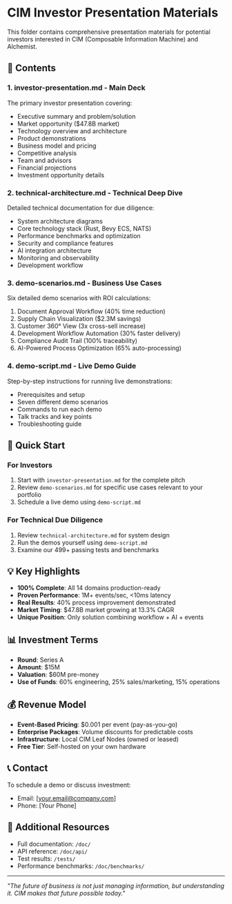# CIM Investor Presentation Materials

This folder contains comprehensive presentation materials for potential investors interested in CIM (Composable Information Machine) and Alchemist.

## 📁 Contents

### 1. **investor-presentation.md** - Main Deck
The primary investor presentation covering:
- Executive summary and problem/solution
- Market opportunity ($47.8B market)
- Technology overview and architecture
- Product demonstrations
- Business model and pricing
- Competitive analysis
- Team and advisors
- Financial projections
- Investment opportunity details

### 2. **technical-architecture.md** - Technical Deep Dive
Detailed technical documentation for due diligence:
- System architecture diagrams
- Core technology stack (Rust, Bevy ECS, NATS)
- Performance benchmarks and optimization
- Security and compliance features
- AI integration architecture
- Monitoring and observability
- Development workflow

### 3. **demo-scenarios.md** - Business Use Cases
Six detailed demo scenarios with ROI calculations:
1. Document Approval Workflow (40% time reduction)
2. Supply Chain Visualization ($2.3M savings)
3. Customer 360° View (3x cross-sell increase)
4. Development Workflow Automation (30% faster delivery)
5. Compliance Audit Trail (100% traceability)
6. AI-Powered Process Optimization (65% auto-processing)

### 4. **demo-script.md** - Live Demo Guide
Step-by-step instructions for running live demonstrations:
- Prerequisites and setup
- Seven different demo scenarios
- Commands to run each demo
- Talk tracks and key points
- Troubleshooting guide

## 🚀 Quick Start

### For Investors
1. Start with `investor-presentation.md` for the complete pitch
2. Review `demo-scenarios.md` for specific use cases relevant to your portfolio
3. Schedule a live demo using `demo-script.md`

### For Technical Due Diligence
1. Review `technical-architecture.md` for system design
2. Run the demos yourself using `demo-script.md`
3. Examine our 499+ passing tests and benchmarks

## 💡 Key Highlights

- **100% Complete**: All 14 domains production-ready
- **Proven Performance**: 1M+ events/sec, <10ms latency
- **Real Results**: 40% process improvement demonstrated
- **Market Timing**: $47.8B market growing at 13.3% CAGR
- **Unique Position**: Only solution combining workflow + AI + events

## 📊 Investment Terms

- **Round**: Series A
- **Amount**: $15M
- **Valuation**: $60M pre-money
- **Use of Funds**: 60% engineering, 25% sales/marketing, 15% operations

## 💰 Revenue Model

- **Event-Based Pricing**: $0.001 per event (pay-as-you-go)
- **Enterprise Packages**: Volume discounts for predictable costs
- **Infrastructure**: Local CIM Leaf Nodes (owned or leased)
- **Free Tier**: Self-hosted on your own hardware

## 📞 Contact

To schedule a demo or discuss investment:
- Email: [your.email@company.com]
- Phone: [Your Phone]

## 🔗 Additional Resources

- Full documentation: `/doc/`
- API reference: `/doc/api/`
- Test results: `/tests/`
- Performance benchmarks: `/doc/benchmarks/`

---

*"The future of business is not just managing information, but understanding it. CIM makes that future possible today."* 